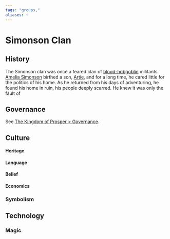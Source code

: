 ```yaml
---
tags: "groups,"
aliases: ~
---
```


# Simonson Clan

## History

The Simonson clan was once a feared clan of [blood-hobgoblin](..\..\..\Non-Nation%20Entities\Blood%20Clans\Blood-Hobgoblin%20Clan%20Territories.md) militants. [Amelia Simonson](..\..\..\..\..\..\..\Game%20Notes\NPCs\ala%20Alaturmen\High%20Power\Blood%20Clan%20Leadership%20NPCs\Amelia%20Simonson.md) birthed a son, [Artie](..\..\..\..\..\..\..\Game%20Notes\NPCs\ala%20Alaturmen\High%20Power\Nobles%20of%20Prosper%20NPCs\Arthur%20Simonson.md), and for a long time, he cared little for the politics of his home. As he returned from his days of adventuring, he found his home in ruin, his people deeply scarred. He knew it was only the fault of 

## Governance

See [The Kingdom of Prosper > Governance](..\The%20Kingdom%20of%20Prosper.md#governance).

## Culture

#### Heritage

#### Language

#### Belief

#### Economics

### Symbolism

## Technology

### Magic
